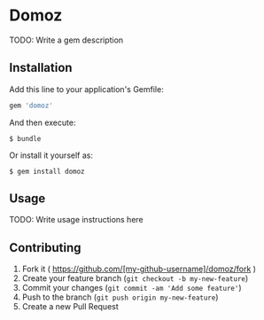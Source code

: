 # Domoz

TODO: Write a gem description

## Installation

Add this line to your application's Gemfile:

```ruby
gem 'domoz'
```

And then execute:

    $ bundle

Or install it yourself as:

    $ gem install domoz

## Usage

TODO: Write usage instructions here

## Contributing

1. Fork it ( https://github.com/[my-github-username]/domoz/fork )
2. Create your feature branch (`git checkout -b my-new-feature`)
3. Commit your changes (`git commit -am 'Add some feature'`)
4. Push to the branch (`git push origin my-new-feature`)
5. Create a new Pull Request
